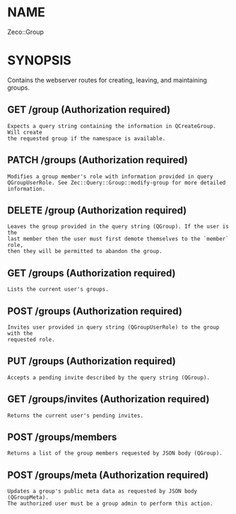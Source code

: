 NAME
====

Zeco::Group

SYNOPSIS
========

Contains the webserver routes for creating, leaving, and maintaining groups.

GET /group (Authorization required)
-----------------------------------

    Expects a query string containing the information in QCreateGroup. Will create
    the requested group if the namespace is available.

PATCH /groups (Authorization required)
--------------------------------------

    Modifies a group member's role with information provided in query
    QGroupUserRole. See Zec::Query::Group::modify-group for more detailed
    information.

DELETE /group (Authorization required)
--------------------------------------

    Leaves the group provided in the query string (QGroup). If the user is the
    last member then the user must first demote themselves to the `member` role,
    then they will be permitted to abandon the group.

GET /groups (Authorization required)
------------------------------------

    Lists the current user's groups.

POST /groups (Authorization required)
-------------------------------------

    Invites user provided in query string (QGroupUserRole) to the group with the
    requested role.

PUT /groups (Authorization required)
------------------------------------

    Accepts a pending invite described by the query string (QGroup).

GET /groups/invites (Authorization required)
--------------------------------------------

    Returns the current user's pending invites.

POST /groups/members
--------------------

    Returns a list of the group members requested by JSON body (QGroup).

POST /groups/meta (Authorization required)
------------------------------------------

    Updates a group's public meta data as requested by JSON body (QGroupMeta).
    The authorized user must be a group admin to perform this action.

